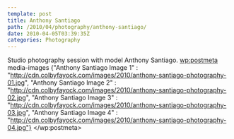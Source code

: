 ```yaml
---
template: post
title: Anthony Santiago
path: /2010/04/photography/anthony-santiago/
date: 2010-04-05T03:39:35Z
categories: Photography
---
```

Studio photography session with model Anthony Santiago.
        <wp:postmeta>
            media-images
            {"Anthony Santiago Image 1" : "http://cdn.colbyfayock.com/images/2010/anthony-santiago-photography-01.jpg", "Anthony Santiago Image 2" : "http://cdn.colbyfayock.com/images/2010/anthony-santiago-photography-02.jpg", "Anthony Santiago Image 3" : "http://cdn.colbyfayock.com/images/2010/anthony-santiago-photography-03.jpg", "Anthony Santiago Image 4" : "http://cdn.colbyfayock.com/images/2010/anthony-santiago-photography-04.jpg"}
        </wp:postmeta>
    </item>